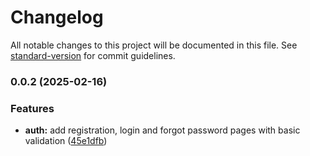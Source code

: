 # Changelog

All notable changes to this project will be documented in this file.
See [standard-version](https://github.com/conventional-changelog/standard-version) for commit guidelines.

### 0.0.2 (2025-02-16)

### Features

- **auth:** add registration, login and forgot password pages with basic
  validation ([45e1dfb](https://github.com/Abyss-fallers/ITB-Auth/commit/45e1dfbee9227f065e248a1a7c476cf7424a1a21))
